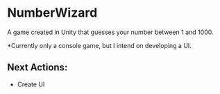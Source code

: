 # NumberWizard
A game created in Unity that guesses your number between 1 and 1000. 

*Currently only a console game, but I intend on developing a UI.

## Next Actions:
- Create UI

